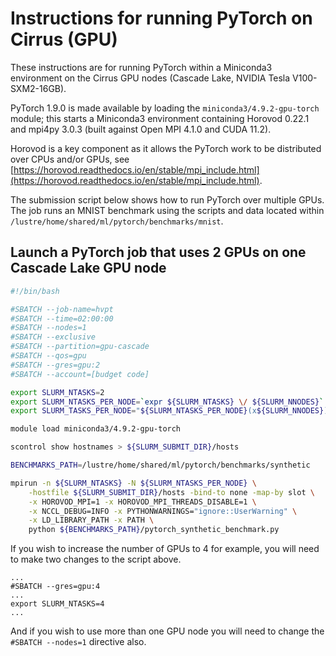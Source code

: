 Instructions for running PyTorch on Cirrus (GPU)
================================================

These instructions are for running PyTorch within a Miniconda3 environment on the Cirrus GPU nodes (Cascade Lake, NVIDIA Tesla V100-SXM2-16GB).

PyTorch 1.9.0 is made available by loading the `miniconda3/4.9.2-gpu-torch` module; this starts a Miniconda3 environment
containing Horovod 0.22.1 and mpi4py 3.0.3 (built against Open MPI 4.1.0 and CUDA 11.2).

Horovod is a key component as it allows the PyTorch work to be distributed over CPUs and/or GPUs,
see [https://horovod.readthedocs.io/en/stable/mpi_include.html](https://horovod.readthedocs.io/en/stable/mpi_include.html).

The submission script below shows how to run PyTorch over multiple GPUs.
The job runs an MNIST benchmark using the scripts and data located within `/lustre/home/shared/ml/pytorch/benchmarks/mnist`.


Launch a PyTorch job that uses 2 GPUs on one Cascade Lake GPU node
------------------------------------------------------------------

```bash
#!/bin/bash

#SBATCH --job-name=hvpt
#SBATCH --time=02:00:00
#SBATCH --nodes=1
#SBATCH --exclusive
#SBATCH --partition=gpu-cascade
#SBATCH --qos=gpu
#SBATCH --gres=gpu:2
#SBATCH --account=[budget code]

export SLURM_NTASKS=2
export SLURM_NTASKS_PER_NODE=`expr ${SLURM_NTASKS} \/ ${SLURM_NNODES}`
export SLURM_TASKS_PER_NODE="${SLURM_NTASKS_PER_NODE}(x${SLURM_NNODES})"

module load miniconda3/4.9.2-gpu-torch

scontrol show hostnames > ${SLURM_SUBMIT_DIR}/hosts

BENCHMARKS_PATH=/lustre/home/shared/ml/pytorch/benchmarks/synthetic

mpirun -n ${SLURM_NTASKS} -N ${SLURM_NTASKS_PER_NODE} \
    -hostfile ${SLURM_SUBMIT_DIR}/hosts -bind-to none -map-by slot \
    -x HOROVOD_MPI=1 -x HOROVOD_MPI_THREADS_DISABLE=1 \
    -x NCCL_DEBUG=INFO -x PYTHONWARNINGS="ignore::UserWarning" \
    -x LD_LIBRARY_PATH -x PATH \
    python ${BENCHMARKS_PATH}/pytorch_synthetic_benchmark.py
```


If you wish to increase the number of GPUs to 4 for example, you will need to make
two changes to the script above.

```
...
#SBATCH --gres=gpu:4
...
export SLURM_NTASKS=4
...
```

And if you wish to use more than one GPU node you will need to change
the `#SBATCH --nodes=1` directive also.